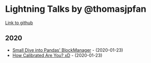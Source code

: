 # Lightning Talks by @thomasjpfan

[Link to github](https://github.com/thomasjpfan/lightning-talks)

## 2020

- [Small Dive into Pandas' BlockManager](?p=20-05-blockmanager.md) - (2020-01-23)
- [How Calibrated Are You? xD](https://github.com/thomasjpfan/lightning-talks/blob/master/2020_01_23_how_calibrated_are_you/notebook.ipynb) - (2020-01-23)
